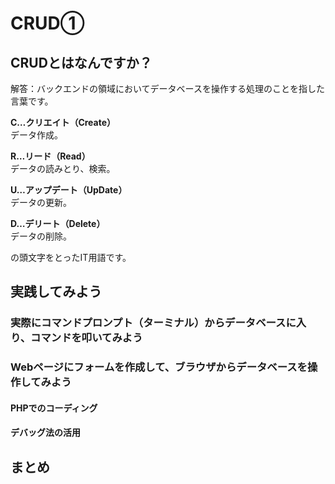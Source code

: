 # CRUD①

## CRUDとはなんですか？

解答：バックエンドの領域においてデータベースを操作する処理のことを指した言葉です。

**C…クリエイト（Create）**  
データ作成。

**R…リード（Read）**  
データの読みとり、検索。

**U…アップデート（UpDate）**  
データの更新。

**D…デリート（Delete）**  
データの削除。

の頭文字をとったIT用語です。



## 実践してみよう

### 実際にコマンドプロンプト（ターミナル）からデータベースに入り、コマンドを叩いてみよう


### Webページにフォームを作成して、ブラウザからデータベースを操作してみよう

#### PHPでのコーディング

#### デバッグ法の活用


## まとめ